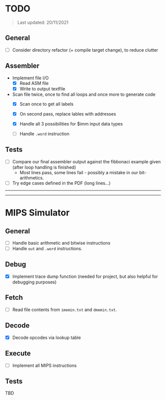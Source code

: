 # TODO
> Last updated: 20/11/2021

## General
* [ ] Consider directory refactor (+ compile target change), to reduce clutter

## Assembler
* Implement file I/O
  * [x] Read ASM file
  * [x] Write to output textfile
* Scan file twice, once to find all loops and once more to generate code
  * [x] Scan once to get all labels
  * [x] On second pass, replace lables with addresses
  * [x] Handle all 3 possibilities for $imm input data types
  * [ ] Handle `.word` instruction


## Tests
* [ ] Compare our final assembler output against the fibbonaci example given (after loop handling is finished)
  * Most lines pass, some lines fail - possibly a mistake in our bit-arithmetics.
* [ ] Try edge cases defined in the PDF (long lines...)
______________________
___________________

# MIPS Simulator
## General
* [ ] Handle basic arithmetic and bitwise instructions
* [ ] Handle `out` and `.word` instructions.

## Debug
* [x] Implement trace dump function (needed for project, but also helpful for debugging purposes)

## Fetch
* [ ] Read file contents from `imemin.txt` and `dmemin.txt`.
## Decode
* [x] Decode opcodes via lookup table

## Execute
* [ ] Implement all MIPS instructions

## Tests
TBD